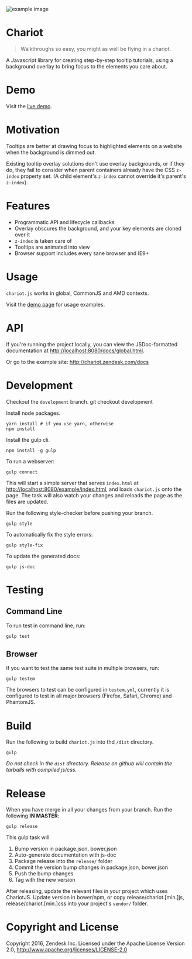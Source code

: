 ![example image](example/chariot_screenshot.png)

# Chariot
> Walkthroughs so easy, you might as well be flying in a chariot.

A Javascript library for creating step-by-step tooltip tutorials, using a
background overlay to bring focus to the elements you care about.

# Demo

Visit the [live demo](http://chariot.zendesk.com).

# Motivation
Tooltips are better at drawing focus to highlighted elements on a website
when the background is dimmed out.

Existing tooltip overlay solutions don't use overlay backgrounds, or if they
do, they fail to consider when parent containers already have the CSS
`z-index` property set.
(A child element's `z-index` cannot override it's parent's `z-index`).

# Features

- Programmatic API and lifecycle callbacks
- Overlay obscures the background, and your key elements are cloned over it
- `z-index` is taken care of
- Tooltips are animated into view
- Browser support includes every sane browser and IE9+

# Usage

`chariot.js` works in global, CommonJS and AMD contexts.

Visit the [demo page](http://chariot.zendesk.com) for usage examples.

# API

If you're running the project locally, you can view the JSDoc-formatted
documentation at
[http://localhost:8080/docs/global.html](http://localhost:8080/docs/global.html).

Or go to the example site: http://chariot.zendesk.com/docs

# Development
Checkout the `development` branch.
	git checkout development

Install node packages.

	yarn install # if you use yarn, otherwise
	npm install

Install the gulp cli.

	npm install -g gulp

To run a webserver:

	gulp connect

This will start a simple server that serves `index.html` at
[http://localhost:8080/example/index.html](http://localhost:8080/example/index.html),
 and loads `chariot.js` onto the page.
The task will also watch your changes and reloads the page as the files are updated.

Run the following style-checker before pushing your branch.

	gulp style

To automatically fix the style errors:

	gulp style-fix

To update the generated docs:

	gulp js-doc

# Testing

## Command Line
To run test in command line, run:

	gulp test

## Browser
If you want to test the same test suite in multiple browsers, run:

	gulp testem

The browsers to test can be configured in `testem.yml`, currently it is configured to test in all major browsers (Firefox, Safari, Chrome) and PhantomJS.

# Build
Run the following to build `chariot.js` into thd `/dist` directory.

	gulp

*Do not check in the `dist` directory. Release on github will contain the tarballs with compiled js/css.*

# Release

When you have merge in all your changes from your branch. Run the following **IN MASTER**:

	gulp release

This gulp task will

1. Bump version in package.json, bower.json
1. Auto-generate documentation with js-doc
1. Package release into the `release/` folder
1. Commit the version bump changes in package.json, bower.json
1. Push the bump changes
1. Tag with the new version

After releasing, update the relevant files in your project which uses ChariotJS.
Update version in bower/npm, or copy release/chariot.[min.]js,
release/chariot.[min.]css into your project's `vendor/` folder.

# Copyright and License

Copyright 2016, Zendesk Inc. Licensed under the Apache License Version 2.0, http://www.apache.org/licenses/LICENSE-2.0


